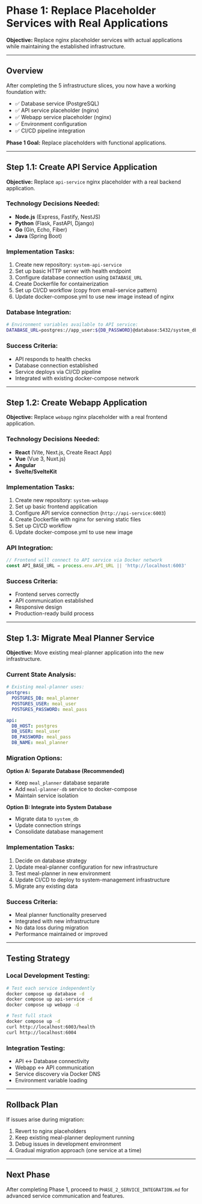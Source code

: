 # Phase 1: Replace Placeholder Services with Real Applications

**Objective:** Replace nginx placeholder services with actual applications while maintaining the established infrastructure.

---

## Overview

After completing the 5 infrastructure slices, you now have a working foundation with:
- ✅ Database service (PostgreSQL)
- ✅ API service placeholder (nginx)
- ✅ Webapp service placeholder (nginx)
- ✅ Environment configuration
- ✅ CI/CD pipeline integration

**Phase 1 Goal:** Replace placeholders with functional applications.

---

## Step 1.1: Create API Service Application

**Objective:** Replace `api-service` nginx placeholder with a real backend application.

### Technology Decisions Needed:
- **Node.js** (Express, Fastify, NestJS)
- **Python** (Flask, FastAPI, Django)
- **Go** (Gin, Echo, Fiber)
- **Java** (Spring Boot)

### Implementation Tasks:
1. Create new repository: `system-api-service`
2. Set up basic HTTP server with health endpoint
3. Configure database connection using `DATABASE_URL`
4. Create Dockerfile for containerization
5. Set up CI/CD workflow (copy from email-service pattern)
6. Update docker-compose.yml to use new image instead of nginx

### Database Integration:
```bash
# Environment variables available to API service:
DATABASE_URL=postgres://app_user:${DB_PASSWORD}@database:5432/system_db
```

### Success Criteria:
- API responds to health checks
- Database connection established
- Service deploys via CI/CD pipeline
- Integrated with existing docker-compose network

---

## Step 1.2: Create Webapp Application

**Objective:** Replace `webapp` nginx placeholder with a real frontend application.

### Technology Decisions Needed:
- **React** (Vite, Next.js, Create React App)
- **Vue** (Vue 3, Nuxt.js)
- **Angular**
- **Svelte/SvelteKit**

### Implementation Tasks:
1. Create new repository: `system-webapp`
2. Set up basic frontend application
3. Configure API service connection (`http://api-service:6003`)
4. Create Dockerfile with nginx for serving static files
5. Set up CI/CD workflow
6. Update docker-compose.yml to use new image

### API Integration:
```javascript
// Frontend will connect to API service via Docker network
const API_BASE_URL = process.env.API_URL || 'http://localhost:6003'
```

### Success Criteria:
- Frontend serves correctly
- API communication established
- Responsive design
- Production-ready build process

---

## Step 1.3: Migrate Meal Planner Service

**Objective:** Move existing meal-planner application into the new infrastructure.

### Current State Analysis:
```yaml
# Existing meal-planner uses:
postgres:
  POSTGRES_DB: meal_planner
  POSTGRES_USER: meal_user
  POSTGRES_PASSWORD: meal_pass

api:
  DB_HOST: postgres
  DB_USER: meal_user
  DB_PASSWORD: meal_pass
  DB_NAME: meal_planner
```

### Migration Options:

**Option A: Separate Database (Recommended)**
- Keep `meal_planner` database separate
- Add `meal-planner-db` service to docker-compose
- Maintain service isolation

**Option B: Integrate into System Database**
- Migrate data to `system_db`
- Update connection strings
- Consolidate database management

### Implementation Tasks:
1. Decide on database strategy
2. Update meal-planner configuration for new infrastructure
3. Test meal-planner in new environment
4. Update CI/CD to deploy to system-management infrastructure
5. Migrate any existing data

### Success Criteria:
- Meal planner functionality preserved
- Integrated with new infrastructure
- No data loss during migration
- Performance maintained or improved

---

## Testing Strategy

### Local Development Testing:
```bash
# Test each service independently
docker compose up database -d
docker compose up api-service -d
docker compose up webapp -d

# Test full stack
docker compose up -d
curl http://localhost:6003/health
curl http://localhost:6004
```

### Integration Testing:
- API ↔ Database connectivity
- Webapp ↔ API communication
- Service discovery via Docker DNS
- Environment variable loading

---

## Rollback Plan

If issues arise during migration:
1. Revert to nginx placeholders
2. Keep existing meal-planner deployment running
3. Debug issues in development environment
4. Gradual migration approach (one service at a time)

---

## Next Phase

After completing Phase 1, proceed to `PHASE_2_SERVICE_INTEGRATION.md` for advanced service communication and features.